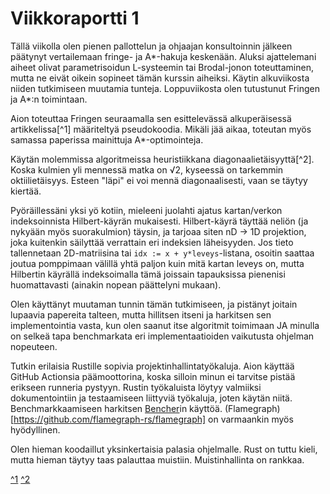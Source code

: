 # Viikkoraportti 1
Tällä viikolla olen pienen pallottelun ja ohjaajan konsultoinnin jälkeen päätynyt vertailemaan fringe- ja A*-hakuja keskenään.
Aluksi ajattelemani aiheet olivat parametrisoidun L-systeemin tai Brodal-jonon toteuttaminen, 
mutta ne eivät oikein sopineet tämän kurssin aiheiksi.
Käytin alkuviikosta niiden tutkimiseen muutamia tunteja.
Loppuviikosta olen tutustunut Fringen ja A*:n toimintaan.

Aion toteuttaa Fringen seuraamalla sen esittelevässä alkuperäisessä artikkelissa[^1] määriteltyä pseudokoodia.
Mikäli jää aikaa, toteutan myös samassa paperissa mainittuja A*-optimointeja.

Käytän molemmissa algoritmeissa heuristiikkana diagonaalietäisyyttä[^2].
Koska kulmien yli mennessä matka on √2, kyseessä on tarkemmin oktiilietäisyys.
Esteen "läpi" ei voi mennä diagonaalisesti, vaan se täytyy kiertää.

Pyöräillessäni yksi yö kotiin, mieleeni juolahti ajatus kartan/verkon indeksoinnista Hilbert-käyrän mukaisesti.
Hilbert-käyrä täyttää neliön (ja nykyään myös suorakulmion) täysin, ja tarjoaa siten nD -> 1D projektion,
joka kuitenkin säilyttää verrattain eri indeksien läheisyyden.
Jos tieto tallennetaan 2D-matriisina tai `idx := x + y*leveys`-listana, 
osoitin saattaa joutua pomppimaan välillä yhtä paljon kuin mitä kartan leveys on, 
mutta Hilbertin käyrällä indeksoimalla tämä joissain tapauksissa pienenisi huomattavasti (ainakin nopean päättelyni mukaan).

Olen käyttänyt muutaman tunnin tämän tutkimiseen, ja pistänyt joitain lupaavia papereita talteen, 
mutta hillitsen itseni ja harkitsen sen implementointia vasta, kun olen saanut itse algoritmit toimimaan 
JA minulla on selkeä tapa benchmarkata eri implementaatioiden vaikutusta ohjelman nopeuteen.

Tutkin erilaisia Rustille sopivia projektinhallintatyökaluja.
Aion käyttää GitHub Actionsia päämoottorina, koska silloin minun ei tarvitse pistää erikseen runneria pystyyn.
Rustin työkaluista löytyy valmiiksi dokumentointiin ja testaamiseen liittyviä työkaluja, joten käytän niitä.
Benchmarkkaamiseen harkitsen [Bencher](https://github.com/marketplace/actions/bencher-cli)in käyttöä.
(Flamegraph)[https://github.com/flamegraph-rs/flamegraph] on varmaankin myös hyödyllinen.
 
Olen hieman koodaillut yksinkertaisia palasia ohjelmalle. 
Rust on tuttu kieli, mutta hieman täytyy taas palauttaa muistiin.
Muistinhallinta on rankkaa.

[^1](https://webdocs.cs.ualberta.ca/~holte/Publications/fringe.pdf)
[^2](https://theory.stanford.edu/~amitp/GameProgramming/Heuristics.html#diagonal-distance)

